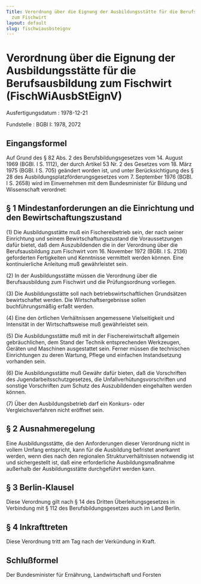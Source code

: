 ```yaml
---
Title: Verordnung über die Eignung der Ausbildungsstätte für die Berufsausbildung
  zum Fischwirt
layout: default
slug: fischwiausbsteignv
---
```


# Verordnung über die Eignung der Ausbildungsstätte für die Berufsausbildung zum Fischwirt (FischWiAusbStEignV)

Ausfertigungsdatum
:   1978-12-21

Fundstelle
:   BGBl I: 1978, 2072



## Eingangsformel

Auf Grund des § 82 Abs. 2 des Berufsbildungsgesetzes vom 14. August
1969 (BGBl. I S. 1112), der durch Artikel 53 Nr. 2 des Gesetzes vom
18\. März 1975 (BGBl. I S. 705) geändert worden ist, und unter
Berücksichtigung des § 28 des Ausbildungsplatzförderungsgesetzes vom
7\. September 1976 (BGBl. I S. 2658) wird im Einvernehmen mit dem
Bundesminister für Bildung und Wissenschaft verordnet:


## § 1 Mindestanforderungen an die Einrichtung und den Bewirtschaftungszustand

(1) Die Ausbildungsstätte muß ein Fischereibetrieb sein, der nach
seiner Einrichtung und seinem Bewirtschaftungszustand die
Voraussetzungen dafür bietet, daß dem Auszubildenden die in der
Verordnung über die Berufsausbildung zum Fischwirt vom 16. November
1972 (BGBl. I S. 2136) geforderten Fertigkeiten und Kenntnisse
vermittelt werden können. Eine kontinuierliche Anleitung muß
gewährleistet sein.

(2) In der Ausbildungsstätte müssen die Verordnung über die
Berufsausbildung zum Fischwirt und die Prüfungsordnung vorliegen.

(3) Die Ausbildungsstätte soll nach betriebswirtschaftlichen
Grundsätzen bewirtschaftet werden. Die Wirtschaftsergebnisse sollen
buchführungsmäßig erfaßt werden.

(4) Eine den örtlichen Verhältnissen angemessene Vielseitigkeit und
Intensität in der Wirtschaftsweise muß gewährleistet sein.

(5) Die Ausbildungsstätte muß mit in der Fischereiwirtschaft allgemein
gebräuchlichen, dem Stand der Technik entsprechenden Werkzeugen,
Geräten und Maschinen ausgestattet sein. Ferner müssen die technischen
Einrichtungen zu deren Wartung, Pflege und einfachen Instandsetzung
vorhanden sein.

(6) Die Ausbildungsstätte muß Gewähr dafür bieten, daß die
Vorschriften des Jugendarbeitsschutzgesetzes, die
Unfallverhütungsvorschriften und sonstige Vorschriften zum Schutz des
Auszubildenden eingehalten werden können.

(7) Über den Ausbildungsbetrieb darf ein Konkurs- oder
Vergleichsverfahren nicht eröffnet sein.


## § 2 Ausnahmeregelung

Eine Ausbildungsstätte, die den Anforderungen dieser Verordnung nicht
in vollem Umfang entspricht, kann für die Ausbildung befristet
anerkannt werden, wenn dies nach den regionalen Strukturverhältnissen
notwendig ist und sichergestellt ist, daß eine erforderliche
Ausbildungsmaßnahme außerhalb der Ausbildungsstätte durchgeführt
werden kann.


## § 3 Berlin-Klausel

Diese Verordnung gilt nach § 14 des Dritten Überleitungsgesetzes in
Verbindung mit § 112 des Berufsbildungsgesetzes auch im Land Berlin.


## § 4 Inkrafttreten

Diese Verordnung tritt am Tag nach der Verkündung in Kraft.


## Schlußformel

Der Bundesminister für Ernährung, Landwirtschaft und Forsten

